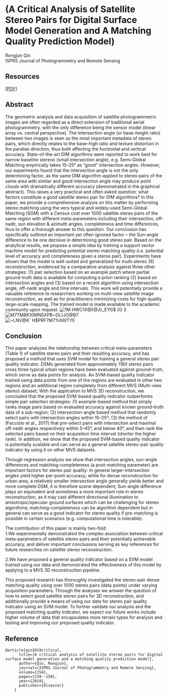 # (A Critical Analysis of Satellite Stereo Pairs for Digital Surface Model Generation and A Matching Quality Prediction Model)
Rongjun Qin  
ISPRS Journal of Photogrammetry and Remote Sensing
## Resources
[[PDF]](https://www.sciencedirect.com/science/article/pii/S0924271619301467) 
## Abstract
The geometric analysis and data acquisition of satellite photogrammetric images are often regarded as a direct extension of traditional aerial photogrammetry, with the only difference being the sensor model (linear array vs. central perspective). The intersection angle (or base-height ratio) between two images is seen as the most important metadata of stereo pairs, which directly relates to the base-high ratio and texture distortion in the parallax direction, thus both affecting the horizontal and vertical accuracy. State-of-the-art DIM algorithms were reported to work best for narrow baseline stereos (small intersection angle), e.g. Semi-Global Matching empirically takes 15–25° as “good” intersection angles. However, our experiments found that the intersection angle is not the only determining factor, as the same DIM algorithm applied to stereo pairs of the same area with similar and good intersection angle may produce point clouds with dramatically different accuracy (demonstrated in the graphical abstract). This raises a very practical and often asked question: what factors constitute a good satellite stereo pair for DIM algorithms? In this paper, we provide a comprehensive analysis on this matter by performing stereo matching using the very typical and widely-used Semi-Global Matching (SGM) with a Census cost over 1000 satellite stereo pairs of the same region with different meta-parameters including their intersection, off-nadir, sun elevation & azimuth angles, completeness and time differences, thus to offer a thorough answer to this question. Our conclusion has specifically outlined an important yet often ignored factor – the Sun-angle difference to be one decisive in determining good stereo pair. Based on the analytical results, we propose a simple idea by training a support vector machine model for predicting potential stereo matching quality (i.e. potential level of accuracy and completeness given a stereo pair). Experiments have shown that the model is well-suited and generalized for multi-stereo 3D reconstruction, evidenced by a comparative analysis against three other strategies: (1) pair selection based on an example patch where partial ground-truth data is available for computing a priori ranking (2) based on intersection angles and (3) based on a recent algorithm using intersection angle, off-nadir angle and time intervals. This work will potentially provide a valuable reference to researchers working on multi-view satellite image reconstruction, as well as for practitioners minimizing costs for high-quality large-scale mapping. The trained model is made available to the academic community upon request.
![1M HWC1X@}@J}_EYG$ {G 3](https://user-images.githubusercontent.com/32317924/125139182-13886700-e0de-11eb-8e23-f7826752cb55.png)  
![M7TMBK10MN5XPB~DL}JO@B7](https://user-images.githubusercontent.com/32317924/125139472-95789000-e0de-11eb-81c3-afda70dba5e3.png)  
![~LNV@K` H$PRF7M7%K6ITYE](https://user-images.githubusercontent.com/32317924/125139251-3286f900-e0de-11eb-9a12-60bc3ed7a9bf.png)

## Conclusion
This paper analyzes the relationship between critical meta-parameters (Table 1) of satellite stereo pairs and their resulting accuracy, and has proposed a method that uses SVM model for training a general stereo pair quality indicator. DSMs generated from approximately 1180 stereo pairs cross three typical urban regions have been evaluated against ground-truth, which serve as data points for analysis. An SVM-based quality indicator trained using data points from one of the regions are evaluated in other two regions and an additional region completely from different MVS (Multi-view stereo) dataset; With the application to MVS 3D reconstruction, we concluded that the proposed SVM-based quality indicator outperforms simple pair selection strategies: (1) example-based method that simply ranks image pairs based on evaluated accuracy against known ground-truth data of a sub-region; (2) intersection-angle based method that randomly select pairs with intersection angles within 15–25°; (3) the method of (Facciolo et al., 2017) that pre-select pairs with intersection and maximal off-nadir angles respectively within 5–45°, and below 40°, and then rank the selected pairs based on their acquisition time interval (shorter the higher rank). In addition, we show that the proposed SVM-based quality indicator is potentially scalable and can serve as a general satellite stereo-pair quality indicator by using it on other MVS datasets.

Through regression analysis we show that intersection angles, sun-angle differences and matching-completeness (a post-matching parameter) are important factors for stereo pair quality: In general larger-intersection angles yield higher per-point accuracy; while for dense reconstruction for urban area, a relatively smaller intersection angle generally yields better and more complete DSM, it is therefore scene dependent; Sun-angle difference plays an equivalent and sometimes a more important role in stereo reconstruction, as it may cast different directional illumination to anisotropic/specular ground surfaces which can be challenging for stereo algorithms; matching-completeness can be algorithm dependent but in general can serve as a good indicator for stereo quality if pre-matching is possible in certain scenarios (e.g. computational time is tolerable).

The contribution of this paper is mainly two-fold:  
1.We experimentally demonstrated the complex association between critical meta-parameters of satellite stereo pairs and their potentially achievable accuracy, and deliver important conclusions serving as key references for future researches on satellite stereo reconstruction.

2.We have proposed a general quality indicator based on a SVM model trained using our data and demonstrated the effectiveness of this model by applying to a MVS 3D reconstruction pipeline.


This proposed research has thoroughly investigated the stereo-pair dense matching quality using over 1000 stereo pairs (data points) under varying acquisition parameters. Through the analyses we answer the question of how to select good satellite stereo pairs for 3D reconstruction, and additionally provide a means of using our data for stereo pair quality indicator using an SVM model. To further validate our analysis and the proposed matching quality indicator, we expect our future works include higher volume of data that encapsulates more terrain types for analysis and testing and improving our proposed quality indicator.
## Reference
    @article{qin2019critical,
          title={A critical analysis of satellite stereo pairs for digital surface model generation and a matching quality prediction model},
          author={Qin, Rongjun},
          journal={ISPRS Journal of Photogrammetry and Remote Sensing},
          volume={154},
          pages={139--150},
          year={2019},
          publisher={Elsevier}
        }
